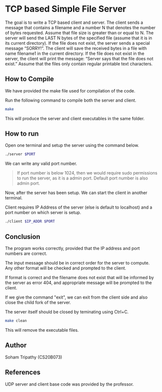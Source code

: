 # TCP based Simple File Server

The goal is to write a TCP based client and server. The client sends a message
that contains a filename and a number N that denotes the number of bytes requested. Assume that file size
is greater than or equal to N. The server will send the LAST N bytes of the specified file (assume that it is
in its current directory). If the file does not exist, the server sends a special message “SORRY!”.
The client will save the received bytes in a file with name filename1 in the current directory. If the file
does not exist in the server, the client will print the message: “Server says that the file does not exist.”
Assume that the files only contain regular printable text characters.

## How to Compile

We have provided the make file used for compilation of the code.

Run the following command to compile both the server and client.

```bash
make
```

This will produce the server and client executables in the same folder.

## How to run

Open one terminal and setup the server using the command below.

```bash
./server $PORT
```

We can write any valid port number.

> If port number is below 1024, then we would require sudo permissions to run the server, as it is a admin port. Default port number is also admin port.

Now, after the server has been setup. We can start the client in another terminal.

Client requires IP Address of the server (else is default to localhost) and a port number on which server is setup.

```bash
./client $IP_ADDR $PORT
```

## Conclusion

The program works correctly, provided that the IP address and port numbers are correct.

The input message should be in correct order for the server to compute. Any other format will be checked and prompted to the client.

If format is correct and the filename does not exist that will be informed by the server as error 404, and appropriate message will be prompted to the client.

If we give the command "exit", we can exit from the client side and also close the child fork of the server.

The server itself should be closed by teminating using Ctrl+C.

```bash
make clean 
```

This will remove the executable files.

## Author

Soham Tripathy (CS20B073)

## References

UDP server and client base code was provided by the professor.
